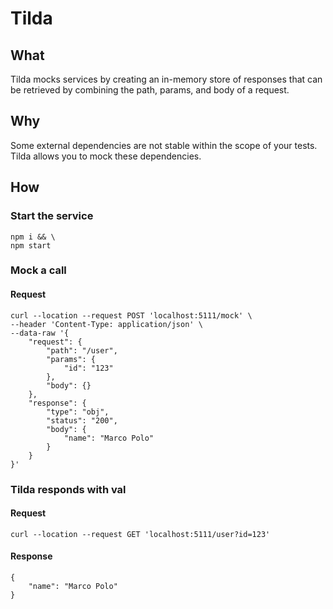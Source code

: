 # Tilda

## What
Tilda mocks services by creating an in-memory store of responses that can be retrieved by combining the path, params, and body of a request.

## Why
Some external dependencies are not stable within the scope of your tests. Tilda allows you to mock these dependencies.

## How
### Start the service
```
npm i && \
npm start
```

### Mock a call
#### Request
```
curl --location --request POST 'localhost:5111/mock' \
--header 'Content-Type: application/json' \
--data-raw '{
    "request": {
        "path": "/user",
        "params": {
            "id": "123"
        },
        "body": {}
    },
    "response": {
        "type": "obj",
        "status": "200",
        "body": {
            "name": "Marco Polo"
        }
    }
}'
```

### Tilda responds with val
#### Request
```
curl --location --request GET 'localhost:5111/user?id=123'
```
#### Response
```
{
    "name": "Marco Polo"
}
```
